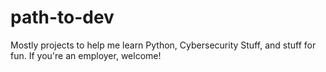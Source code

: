 # path-to-dev
Mostly projects to help me learn Python, Cybersecurity Stuff, and stuff for fun. If you're an employer, welcome! 
